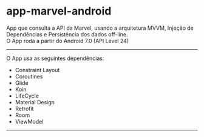 # app-marvel-android
App que consulta a API da Marvel, usando a arquitetura MVVM, Injeção de Dependências e Persistência dos dados off-line.<br>
O App roda a partir do Android 7.0 (API Level 24)

<hr>

O App usa as seguintes dependências:

* Constraint Layout
* Coroutines
* Glide
* Koin
* LifeCycle
* Material Design
* Retrofit
* Room
* ViewModel

<hr>


